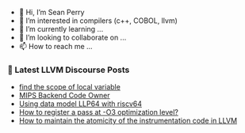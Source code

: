 - 👋 Hi, I’m Sean Perry
- 👀 I’m interested in compilers (c++, COBOL, llvm)
- 🌱 I’m currently learning ...
- 💞️ I’m looking to collaborate on ...
- 📫 How to reach me ...

<!---
s66perry/s66perry is a ✨ special ✨ repository because its `README.md` (this file) appears on your GitHub profile.
You can click the Preview link to take a look at your changes.
--->
### 📕 Latest LLVM Discourse Posts

<!-- DISCOURSE-LLVM:START -->
- [find the scope of local variable](https://discourse.llvm.org/t/find-the-scope-of-local-variable/60692/4)
- [MIPS Backend Code Owner](https://discourse.llvm.org/t/mips-backend-code-owner/60737/1)
- [Using data model LLP64 with riscv64](https://discourse.llvm.org/t/using-data-model-llp64-with-riscv64/60736/1)
- [How to register a pass at -O3 optimization level?](https://discourse.llvm.org/t/how-to-register-a-pass-at-o3-optimization-level/60721/3)
- [How to maintain the atomicity of the instrumentation code in LLVM](https://discourse.llvm.org/t/how-to-maintain-the-atomicity-of-the-instrumentation-code-in-llvm/60722/8)
<!-- DISCOURSE-LLVM:END -->
